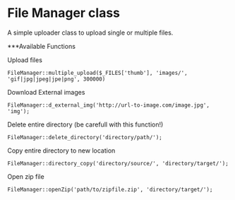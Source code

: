 File Manager class
=================

A simple uploader class to upload single or multiple files.

***Available Functions

Upload files

	FileManager::multiple_upload($_FILES['thumb'], 'images/', 'gif|jpg|jpeg|jpe|png', 300000)

Download External images

	FileManager::d_external_img('http://url-to-image.com/image.jpg', 'img');

Delete entire directory (be carefull with this function!)

	FileManager::delete_directory('directory/path/');

Copy entire directory to new location

	FileManager::directory_copy('directory/source/', 'directory/target/');

Open zip file
	
	FileManager::openZip('path/to/zipfile.zip', 'directory/target/');